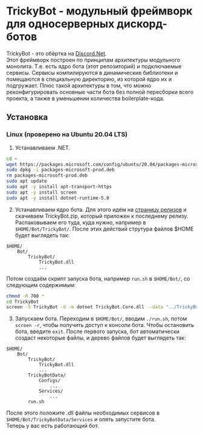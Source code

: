 # TrickyBot - модульный фреймворк для односерверных дискорд-ботов
TrickyBot - это обёртка на [Discord.Net](https://github.com/discord-net/Discord.Net).  
Этот фреймворк построен по принципам архитектуры модульного монолита. Т.е. есть ядро бота (этот репозиторий) и подключаемые сервисы. Сервисы компилируются в динамические библиотеки и помещаются в специальную директорию, из которой ядро их и подгружает. Плюс такой архитектуры в том, что можно реконфигурировать основные части бота без полной пересборки всего проекта, а также в уменьшении количества boilerplate-кода.
## Установка
### Linux (проверено на Ubuntu 20.04 LTS)
1. Устанавливаем .NET.
```bash
cd ~
wget https://packages.microsoft.com/config/ubuntu/20.04/packages-microsoft-prod.deb -O packages-microsoft-prod.deb
sudo dpkg -i packages-microsoft-prod.deb
rm packages-microsoft-prod.deb
sudo apt update
sudo apt -y install apt-transport-https
sudo apt -y install screen
sudo apt -y install dotnet-runtime-5.0
```
2. Устанавливаем ядро бота. Для этого идём на [страницу релизов](https://github.com/TrickyBestia/TrickyBot/releases) и скачиваем TrickyBot.zip, который приложен к последнему релизу. Распаковываем его туда, куда нужно, например в `$HOME/Bot/TrickyBot/`. После этих действий струтура файлов $HOME будет выглядеть так:
```
$HOME/
    Bot/
        TrickyBot/
            TrickyBot.dll
            ...
```
Потом создаём скрипт запуска бота, например `run.sh` в `$HOME/Bot/`, со следующим содержимым:
```bash
chmod -R 700 *
cd TrickyBot
screen -S TrickyBot -d -m dotnet TrickyBot.Core.dll --data "../TrickyBotData" --tokenprovidertype "commandlinearg" --token "токен бота"
```
3. Запускаем бота. Переходим в `$HOME/Bot/`, вводим `./run.sh`, потом `screen -r`, чтобы получить доступ к консоли бота. Чтобы остановить бота, введите `exit`.
После первого запуска, бот автоматически создаст некоторые файлы, и дерево файлов будет выглядеть так:
```
$HOME/
    Bot/
        TrickyBot/
            TrickyBot.dll
            ...
        TrickyBotData/
            Configs/
                ...
            Services/
                ...
        run.sh
```
После этого положите .dll файлы необходимых сервисов в `$HOME/Bot/TrickyBotData/Services` и опять запустите бота.  
Теперь у вас есть работающий бот.